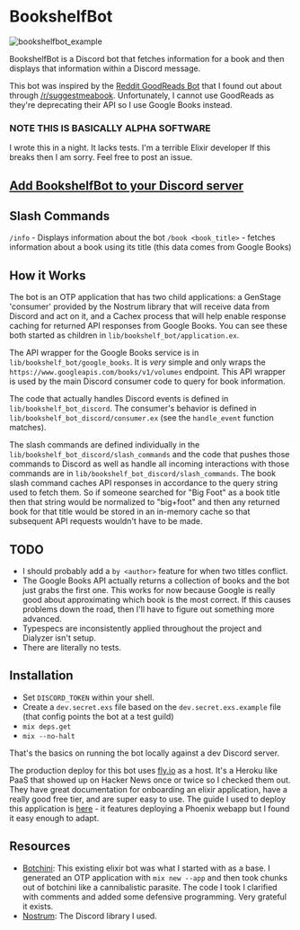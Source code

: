 # BookshelfBot

![bookshelfbot_example](https://user-images.githubusercontent.com/6774447/124696577-36c2d480-de9a-11eb-8722-9d15bc4795bb.png)

BookshelfBot is a Discord bot that fetches information for a book and then displays that information within a Discord message.

This bot was inspired by the [Reddit GoodReads Bot](https://github.com/rodohanna/reddit-goodreads-bot) that I found out about through [/r/suggestmeabook](https://old.reddit.com/r/suggestmeabook/). Unfortunately, I cannot use GoodReads as they're deprecating their API so I use Google Books instead.

### NOTE THIS IS BASICALLY ALPHA SOFTWARE

I wrote this in a night. It lacks tests. I'm a terrible Elixir developer If this breaks then I am sorry. Feel free to post an issue.

## [Add BookshelfBot to your Discord server](https://discord.com/api/oauth2/authorize?client_id=861069894648201228&permissions=2048&scope=bot%20applications.commands)

## Slash Commands

`/info` - Displays information about the bot
`/book <book_title>` - fetches information about a book using its title (this data comes from Google Books)

## How it Works

The bot is an OTP application that has two child applications: a GenStage 'consumer' provided by the Nostrum library that will receive data from Discord and act on it, and a Cachex process that will help enable response caching for returned API responses from Google Books. You can see these both started as children in `lib/bookshelf_bot/application.ex`.

The API wrapper for the Google Books service is in `lib/bookshelf_bot/google_books`. It is *very* simple and only wraps the `https://www.googleapis.com/books/v1/volumes` endpoint. This API wrapper is used by the main Discord consumer code to query for book information.

The code that actually handles Discord events is defined in `lib/bookshelf_bot_discord`. The consumer's behavior is defined in `lib/bookshelf_bot_discord/consumer.ex` (see the `handle_event` function matches).

The slash commands are defined individually in the `lib/bookshelf_bot_discord/slash_commands` and the code that pushes those commands to Discord as well as handle all incoming interactions with those commands are in `lib/bookshelf_bot_discord/slash_commands`. The book slash command caches API responses in accordance to the query string used to fetch them. So if someone searched for "Big Foot" as a book title then that string would be normalized to "big+foot" and then any returned book for that title would be stored in an in-memory cache so that subsequent API requests wouldn't have to be made.

## TODO

- I should probably add a `by <author>` feature for when two titles conflict.
- The Google Books API actually returns a collection of books and the bot just grabs the first one. This works for now because Google is really good about approximating which book is the most correct. If this causes problems down the road, then I'll have to figure out something more advanced.
- Typespecs are inconsistently applied throughout the project and Dialyzer isn't setup.
- There are literally no tests.

## Installation

- Set `DISCORD_TOKEN` within your shell.
- Create a `dev.secret.exs` file based on the `dev.secret.exs.example` file (that config points the bot at a test guild)
- `mix deps.get`
- `mix --no-halt`

That's the basics on running the bot locally against a dev Discord server.

The production deploy for this bot uses [fly.io]() as a host. It's a Heroku like PaaS that showed up on Hacker News once or twice so I checked them out. They have great documentation for onboarding an elixir application, have a really good free tier, and are super easy to use. The guide I used to deploy this application is [here](https://fly.io/docs/getting-started/elixir/#viewing-the-deployed-app) - it features deploying a Phoenix webapp but I found it easy enough to adapt.

## Resources

- [Botchini](https://github.com/lucapasquale/botchini): This existing elixir bot was what I started with as a base. I generated an OTP application with `mix new --app` and then took chunks out of botchini like a cannibalistic parasite. The code I took I clarified with comments and added some defensive programming. Very grateful it exists.
- [Nostrum](https://github.com/Kraigie/nostrum): The Discord library I used.
